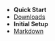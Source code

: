 - **<i class="fas fa-paper-plane"></i> Quick Start**
- [Downloads](quickstart.md)
- **<i class="fas fa-terminal"></i> Initial Setup**
- [Markdown](markdown.md)
